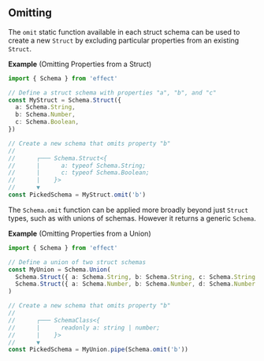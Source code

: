 ## Omitting

The `omit` static function available in each struct schema can be used to create a new `Struct` by excluding particular properties from an existing `Struct`.

**Example** (Omitting Properties from a Struct)

```ts twoslash
import { Schema } from 'effect'

// Define a struct schema with properties "a", "b", and "c"
const MyStruct = Schema.Struct({
  a: Schema.String,
  b: Schema.Number,
  c: Schema.Boolean,
})

// Create a new schema that omits property "b"
//
//      ┌─── Schema.Struct<{
//      |      a: typeof Schema.String;
//      |      c: typeof Schema.Boolean;
//      |    }>
//      ▼
const PickedSchema = MyStruct.omit('b')
```

The `Schema.omit` function can be applied more broadly beyond just `Struct` types, such as with unions of schemas.
However it returns a generic `Schema`.

**Example** (Omitting Properties from a Union)

```ts twoslash
import { Schema } from 'effect'

// Define a union of two struct schemas
const MyUnion = Schema.Union(
  Schema.Struct({ a: Schema.String, b: Schema.String, c: Schema.String }),
  Schema.Struct({ a: Schema.Number, b: Schema.Number, d: Schema.Number })
)

// Create a new schema that omits property "b"
//
//      ┌─── SchemaClass<{
//      |      readonly a: string | number;
//      |    }>
//      ▼
const PickedSchema = MyUnion.pipe(Schema.omit('b'))
```
